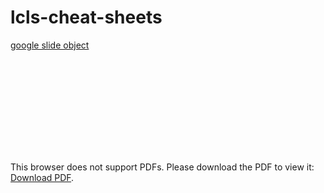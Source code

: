# lcls-cheat-sheets

[google slide object](https://docs.google.com/presentation/d/1dO_gsnqo1xC8p2_DEDmA2QatHrlWTGJXcpvq4L0LeKc/edit?usp=sharing)

<object data="https://github.com/fredericpoitevin/lcls-cheat-sheets/blob/master/LCLS%20Data%20Analysis%20Cheat%20Sheet.pdf" type="application/pdf" width="700px" height="700px">
    <embed src="https://github.com/fredericpoitevin/lcls-cheat-sheets/blob/master/LCLS%20Data%20Analysis%20Cheat%20Sheet.pdf">
        <p>This browser does not support PDFs. Please download the PDF to view it: <a href="https://github.com/fredericpoitevin/lcls-cheat-sheets/blob/master/LCLS%20Data%20Analysis%20Cheat%20Sheet.pdf">Download PDF</a>.</p>
    </embed>
</object>
